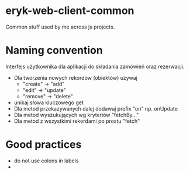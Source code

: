 # eryk-web-client-common
Common stuff used by me across js projects.

# Naming convention
Interfejs użytkownika dla aplikacji do składania zamówień oraz rezerwacji.

- Dla tworzenia nowych rekordów (obiektów) używaj
    - "create" -> "add"
    - "edit" -> "update"
    - "remove" -> "delete"
- unikaj słowa kluczowego get
- Dla metod przekazywanych dalej dodawaj prefix "on" np. onUpdate
- Dla metod wyszukujących wg kryteriów "fetch<Plural>By..."
- Dla metod z wszystkimi rekordami po prostu "fetch<Plural>"

# Good practices

- do not use colons in labels
- 
